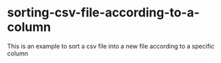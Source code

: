# sorting-csv-file-according-to-a-column
This is an example to sort a csv file into a new file  according to a specific column 
